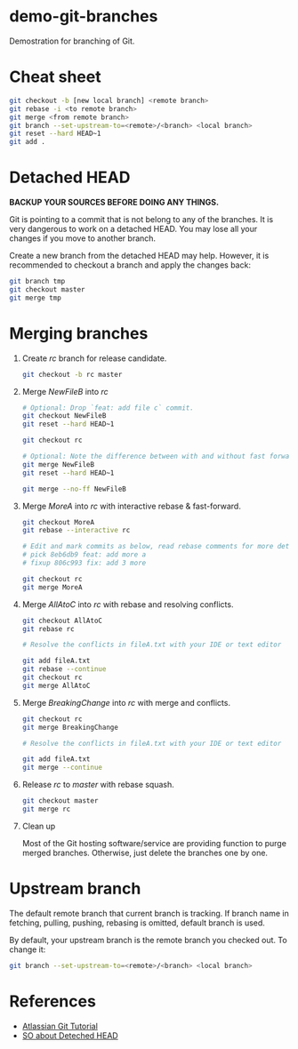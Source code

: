 # demo-git-branches

Demostration for branching of Git.

# Cheat sheet
```bash
git checkout -b [new local branch] <remote branch>
git rebase -i <to remote branch>
git merge <from remote branch>
git branch --set-upstream-to=<remote>/<branch> <local branch>
git reset --hard HEAD~1
git add .
```

# Detached HEAD

**BACKUP YOUR SOURCES BEFORE DOING ANY THINGS.**

Git is pointing to a commit that is not belong to any of the branches. It is very dangerous to work on a detached HEAD. You may lose all your changes if you move to another branch.

Create a new branch from the detached HEAD may help. However, it is recommended to checkout a branch and apply the changes back:
```bash
git branch tmp
git checkout master
git merge tmp
```

# Merging branches

1. Create _rc_ branch for release candidate.
    ```bash
    git checkout -b rc master
    ```
1. Merge _NewFileB_ into _rc_
    ```bash
    # Optional: Drop `feat: add file c` commit.
    git checkout NewFileB
    git reset --hard HEAD~1

    git checkout rc

    # Optional: Note the difference between with and without fast forward
    git merge NewFileB
    git reset --hard HEAD~1     

    git merge --no-ff NewFileB
    ```
1. Merge _MoreA_ into _rc_ with interactive rebase & fast-forward.
    ```bash
    git checkout MoreA
    git rebase --interactive rc

    # Edit and mark commits as below, read rebase comments for more details
    # pick 8eb6db9 feat: add more a
    # fixup 806c993 fix: add 3 more

    git checkout rc
    git merge MoreA
    ```
1. Merge _AllAtoC_ into _rc_ with rebase and resolving conflicts.
    ```bash
    git checkout AllAtoC
    git rebase rc

    # Resolve the conflicts in fileA.txt with your IDE or text editor

    git add fileA.txt
    git rebase --continue
    git checkout rc
    git merge AllAtoC
    ```
1. Merge _BreakingChange_ into _rc_ with merge and conflicts.
    ```bash
    git checkout rc
    git merge BreakingChange

    # Resolve the conflicts in fileA.txt with your IDE or text editor

    git add fileA.txt
    git merge --continue
    ```
1. Release _rc_ to _master_ with rebase squash.
    ```bash
    git checkout master
    git merge rc
    ```
1. Clean up  

    Most of the Git hosting software/service are providing function to purge merged branches. Otherwise, just delete the branches one by one.

# Upstream branch

The default remote branch that current branch is tracking. If branch name in fetching, pulling, pushing, rebasing is omitted, default branch is used.

By default, your upstream branch is the remote branch you checked out. To change it:
```bash
git branch --set-upstream-to=<remote>/<branch> <local branch>
```

# References

* [Atlassian Git Tutorial](https://www.atlassian.com/git/tutorials/setting-up-a-repository)
* [SO about Deteched HEAD](https://stackoverflow.com/questions/10228760/how-do-i-fix-a-git-detached-head)